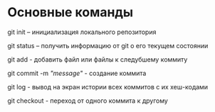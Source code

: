 # Основные команды

git init – инициализация локального репозитория

git status – получить информацию от git о его текущем состоянии

git add - добавить файл или файлы к следубшему коммиту

git commit -m *"message"* - создание коммита

git log - вывод на экран истории всех коммитов с их хеш-кодами

git checkout - переход от одного коммита к другому
